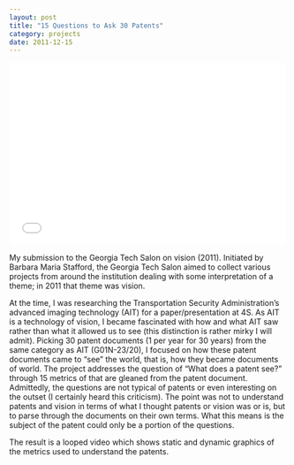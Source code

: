 ```yaml
---
layout: post
title: "15 Questions to Ask 30 Patents"
category: projects
date: 2011-12-15
---
```


<iframe src="//player.vimeo.com/video/24473094" width="500" height="331" frameborder="0"> </iframe>

My submission to the Georgia Tech Salon on vision (2011). Initiated by Barbara Maria Stafford, the Georgia Tech Salon aimed to collect various projects from around the institution dealing with some interpretation of a theme; in 2011 that theme was vision.

At the time, I was researching the Transportation Security Administration’s advanced imaging technology (AIT) for a paper/presentation at 4S. As AIT is a technology of vision, I became fascinated with how and what AIT saw rather than what it allowed us to see (this distinction is rather mirky I will admit). Picking 30 patent documents (1 per year for 30 years) from the same category as AIT (G01N-23/20), I focused on how these patent documents came to “see” the world, that is, how they became documents of world. The project addresses the question of “What does a patent see?” through 15 metrics of that are gleaned from the patent document. Admittedly, the questions are not typical of patents or even interesting on the outset (I certainly heard this criticism). The point was not to understand patents and vision in terms of what I thought patents or vision was or is, but to parse through the documents on their own terms. What this means is the subject of the patent could only be a portion of the questions.

The result is a looped video which shows static and dynamic graphics of the metrics used to understand the patents.
